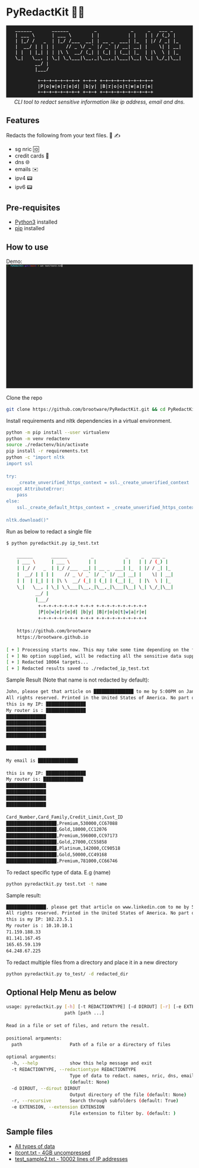 # PyRedactKit 🔐📝

<p align="center">
  <img src="./images/asciiRedact.png" alt="Python Redactor Kit!"/>
<br />
<i>CLI tool to redact sensitive information like ip address, email and dns.</i>
</p>

## Features

Redacts the following from your text files. 📄 ✍️

- sg nric 🆔
- credit cards 🏧
- dns 🌐
- emails ✉️
- ipv4 📟
- ipv6 📟

## Pre-requisites

- [Python3](https://www.python.org/downloads/) installed
- [pip](https://packaging.python.org/en/latest/guides/installing-using-pip-and-virtual-environments/) installed

## How to use

Demo:
![demo](./images/pyredact.gif)

Clone the repo

```bash
git clone https://github.com/brootware/PyRedactKit.git && cd PyRedactKit
```

Install requirements and nltk dependencies in a virtual environment.

```bash
python -m pip install --user virtualenv
python -m venv redactenv
source ./redactenv/bin/activate
pip install -r requirements.txt
python -c "import nltk
import ssl

try:
    _create_unverified_https_context = ssl._create_unverified_context
except AttributeError:
    pass
else:
    ssl._create_default_https_context = _create_unverified_https_context

nltk.download()"
```

Run as below to redact a single file

```bash
$ python pyredactkit.py ip_test.txt 

    ______       ______         _            _     _   ___ _   
    | ___ \      | ___ \       | |          | |   | | / (_) |  
    | |_/ /   _  | |_/ /___  __| | __ _  ___| |_  | |/ / _| |_ 
    |  __/ | | | |    // _ \/ _` |/ _` |/ __| __| |    \| | __|
    | |  | |_| | | |\ \  __/ (_| | (_| | (__| |_  | |\  \ | |_ 
    \_|   \__, | \_| \_\___|\__,_|\__,_|\___|\__| \_| \_/_|\__|
           __/ |                                               
           |___/                                                                                                           
            +-+-+-+-+-+-+-+ +-+-+ +-+-+-+-+-+-+-+-+-+
            |P|o|w|e|r|e|d| |b|y| |B|r|o|o|t|w|a|r|e|
            +-+-+-+-+-+-+-+ +-+-+ +-+-+-+-+-+-+-+-+-+
            
    https://github.com/brootware
    https://brootware.github.io                                                                             
    
[ + ] Processing starts now. This may take some time depending on the file size. Monitor the redacted file size to monitor progress
[ + ] No option supplied, will be redacting all the sensitive data supported
[ + ] Redacted 10064 targets...
[ + ] Redacted results saved to ./redacted_ip_test.txt
```

Sample Result (Note that name is not redacted by default):

```txt
John, please get that article on ███████████████ to me by 5:00PM on Jan 9th 2012. 4:00 would be ideal, actually. If you have any questions, You can reach me at(519)-236-2723 or get in touch with my associate at ███████████████.
All rights reserved. Printed in the United States of America. No part of this book may be used or reproduced in any manner whatsoever without written permission except in the case of brief quotations embodied in critical articles and reviews. For information address HarperCollins Publishers, 10 East 53rd Street, New York, NY 10022. His name is David. I met him and John last week. Gowtham Teja Kanneganti is a good student. I was born on Oct 4, 1995. My Indian mobile number is +91-7761975545. After coming to USA I got a new number +1-405-413-5255. I live on 1003 E Brooks St, Norman, Ok, 73071. I met  a child, who is playing with josh.
this is my IP: ███████████████
My router is : ███████████████
███████████████
███████████████
███████████████
███████████████

███████████████

My email is ███████████████

this is my IP: ███████████████
My router is: ███████████████
███████████████
███████████████
███████████████
███████████████

Card_Number,Card_Family,Credit_Limit,Cust_ID
███████████████████,Premium,530000,CC67088
███████████████████,Gold,18000,CC12076
███████████████████,Premium,596000,CC97173
███████████████████,Gold,27000,CC55858
███████████████████,Platinum,142000,CC90518
███████████████████,Gold,50000,CC49168
███████████████████,Premium,781000,CC66746
```

To redact specific type of data. E.g (name)

```bash
python pyredactkit.py test.txt -t name
```

Sample result:

```txt
███████████████, please get that article on www.linkedin.com to me by 5:00PM on Jan 9th 2012. 4:00 would be ideal, actually. If you have any questions, You can reach me at(519)-236-2723 or get in touch with my associate at harold.smith@gmail.com.
All rights reserved. Printed in the United States of America. No part of this book may be used or reproduced in any manner whatsoever without written permission except in the case of brief quotations embodied in critical articles and reviews. For information address HarperCollins Publishers, 10 East 53rd Street, New York, NY 10022. His name is ███████████████. I met him and ███████████████ last week. ███████████████ is a good student. I was born on Oct 4, 1995. My Indian mobile number is +91-7761975545. After coming to USA I got a new number +1-405-413-5255. I live on 1003 E ███████████████, Norman, Ok, 73071. I met  a child, who is playing with josh.
this is my IP: 102.23.5.1
My router is : 10.10.10.1
71.159.188.33
81.141.167.45
165.65.59.139
64.248.67.225
```

To redact multiple files from a directory and place it in a new directory

```bash
python pyredactkit.py to_test/ -d redacted_dir
```

## Optional Help Menu as below

```bash
usage: pyredactkit.py [-h] [-t REDACTIONTYPE] [-d DIROUT] [-r] [-e EXTENSION]
                      path [path ...]

Read in a file or set of files, and return the result.

positional arguments:
  path                  Path of a file or a directory of files

optional arguments:
  -h, --help            show this help message and exit
  -t REDACTIONTYPE, --redactiontype REDACTIONTYPE
                        Type of data to redact. names, nric, dns, emails, ipv4, ipv6
                        (default: None)
  -d DIROUT, --dirout DIROUT
                        Output directory of the file (default: None)
  -r, --recursive       Search through subfolders (default: True)
  -e EXTENSION, --extension EXTENSION
                        File extension to filter by. (default: )
```

## Sample files

- [All types of data](https://raw.githubusercontent.com/brootware/PyRedactKit/main/test/test.txt)
- [itcont.txt - 4GB uncompressed](https://sanitizationbq.s3.ap-southeast-1.amazonaws.com/itcont.tar.gz)
- [test_sample2.txt - 10002 lines of IP addresses](https://sanitizationbq.s3.ap-southeast-1.amazonaws.com/test_sample2.txt)
